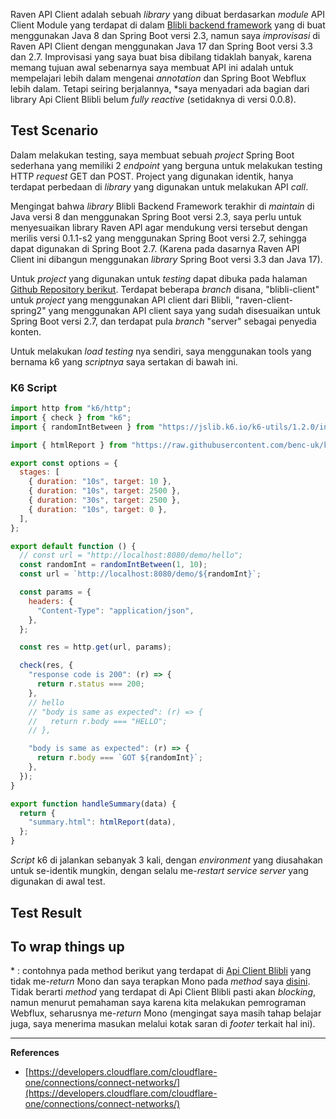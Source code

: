 Raven API Client adalah sebuah _library_ yang dibuat berdasarkan _module_ API Client Module yang terdapat di dalam [Blibli backend framework](https://github.com/bliblidotcom/blibli-backend-framework/tree/master) yang di buat menggunakan Java 8 dan Spring Boot versi 2.3, namun saya _improvisasi_ di Raven API Client dengan menggunakan Java 17 dan Spring Boot versi 3.3 dan 2.7. Improvisasi yang saya buat bisa dibilang tidaklah banyak, karena memang tujuan awal sebenarnya saya membuat API ini adalah untuk mempelajari lebih dalam mengenai _annotation_ dan Spring Boot Webflux lebih dalam. Tetapi seiring berjalannya, \*saya menyadari ada bagian dari library Api Client Blibli belum _fully reactive_ (setidaknya di versi 0.0.8).

## Test Scenario

Dalam melakukan testing, saya membuat sebuah _project_ Spring Boot sederhana yang memiliki 2 _endpoint_ yang berguna untuk melakukan testing HTTP _request_ GET dan POST. Project yang digunakan identik, hanya terdapat perbedaan di _library_ yang digunakan untuk melakukan API _call_.

Mengingat bahwa _library_ Blibli Backend Framework terakhir di _maintain_ di Java versi 8 dan menggunakan Spring Boot versi 2.3, saya perlu untuk menyesuaikan library Raven API agar mendukung versi tersebut dengan merilis versi 0.1.1-s2 yang menggunakan Spring Boot versi 2.7, sehingga dapat digunakan di Spring Boot 2.7. (Karena pada dasarnya Raven API Client ini dibangun menggunakan _library_ Spring Boot versi 3.3 dan Java 17).

Untuk _project_ yang digunakan untuk _testing_ dapat dibuka pada halaman [Github Repository berikut](https://github.com/richard483/raven-benchmark). Terdapat beberapa _branch_ disana, "blibli-client" untuk _project_ yang menggunakan API client dari Blibli, "raven-client-spring2" yang menggunakan API client saya yang sudah disesuaikan untuk Spring Boot versi 2.7, dan terdapat pula _branch_ "server" sebagai penyedia konten.

Untuk melakukan _load testing_ nya sendiri, saya menggunakan tools yang bernama k6 yang _scriptnya_ saya sertakan di bawah ini.

### K6 Script

```js
import http from "k6/http";
import { check } from "k6";
import { randomIntBetween } from "https://jslib.k6.io/k6-utils/1.2.0/index.js";

import { htmlReport } from "https://raw.githubusercontent.com/benc-uk/k6-reporter/main/dist/bundle.js";

export const options = {
  stages: [
    { duration: "10s", target: 10 },
    { duration: "10s", target: 2500 },
    { duration: "30s", target: 2500 },
    { duration: "10s", target: 0 },
  ],
};

export default function () {
  // const url = "http://localhost:8080/demo/hello";
  const randomInt = randomIntBetween(1, 10);
  const url = `http://localhost:8080/demo/${randomInt}`;

  const params = {
    headers: {
      "Content-Type": "application/json",
    },
  };

  const res = http.get(url, params);

  check(res, {
    "response code is 200": (r) => {
      return r.status === 200;
    },
    // hello
    // "body is same as expected": (r) => {
    //   return r.body === "HELLO";
    // },

    "body is same as expected": (r) => {
      return r.body === `GOT ${randomInt}`;
    },
  });
}

export function handleSummary(data) {
  return {
    "summary.html": htmlReport(data),
  };
}
```

_Script_ k6 di jalankan sebanyak 3 kali, dengan _environment_ yang diusahakan untuk se-identik mungkin, dengan selalu me-_restart service server_ yang digunakan di awal test.

## Test Result

## To wrap things up

\* : contohnya pada method berikut yang terdapat di [Api Client Blibli](https://github.com/bliblidotcom/blibli-backend-framework/blob/6137d453d5f2390a77556f3b70c9266c58305334/blibli-backend-framework-api-client/src/main/java/com/blibli/oss/backend/apiclient/aop/ApiClientMethodInterceptor.java#L322) yang tidak me-_return_ Mono dan saya terapkan Mono pada _method_ saya [disini](https://github.com/richard483/raven-api-client/blob/5c267d1c50162d51462785663ed5c0c1afc9272e/src/main/java/com/nephren/raven/apiclient/aop/RavenApiClientMethodInterceptor.java#L224). Tidak berarti _method_ yang terdapat di Api Client Blibli pasti akan _blocking_, namun menurut pemahaman saya karena kita melakukan pemrograman Webflux, seharusnya me-_return_ Mono (mengingat saya masih tahap belajar juga, saya menerima masukan melalui kotak saran di _footer_ terkait hal ini).

---

**References**

- [https://developers.cloudflare.com/cloudflare-one/connections/connect-networks/](https://developers.cloudflare.com/cloudflare-one/connections/connect-networks/)
